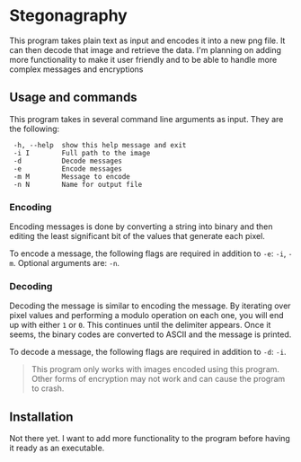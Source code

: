 # Stegonagraphy

This program takes plain text as input and encodes it into a new png file. It can then decode that image and retrieve the data. I'm planning on adding more functionality to make it user friendly
and to be able to handle more complex messages and encryptions



## Usage and commands

This program takes in several command line arguments as input. They are the following:
 ```
  -h, --help  show this help message and exit
  -i I        Full path to the image
  -d          Decode messages
  -e          Encode messages
  -m M        Message to encode
  -n N        Name for output file
```

### Encoding
Encoding messages is done by converting a string into binary and then editing the least significant bit of the values that generate each pixel. 

To encode a message, the following flags are required in addition to `-e`: `-i`, `-m`. Optional arguments are: `-n`.

### Decoding 
Decoding the message is similar to encoding the message. By iterating over pixel values and performing a modulo operation on each one, you will end up with either `1` or `0`. This continues until the delimiter appears. Once it seems, the binary codes are converted to ASCII and the message is printed.

To decode a message, the following flags are required in addition to `-d`: `-i`.

>This program only works with images encoded using this program. Other forms of encryption may not work and can cause the program to crash.

## Installation 
Not there yet. I want to add more functionality to the program before having it ready as an executable.
